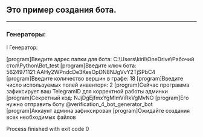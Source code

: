 ## Это пример создания бота.
___
### Генераторы:
I Генератор:

[program]Введите адрес папки для бота:
C:\Users\kiril\OneDrive\Рабочий стол\Python\Bot_test
[program]Введите ключ бота:
5624971121:AAHy2WPndcDe3KesOpDN8NJgVvY2TjSPbC4
[program]Введите количество вершин в графе: 
18
[program]Введите число используемых полей инвенторя: 
2
[program]Сейчас программа зафиксирует ваш TelegramID для корректной работы админки
[program]Секретный код: NJjDgEjfmxYgMImViRkVgMvNO
[program]Его нужно отправить боту @verification_4_bot_generator_bot
[program]Аккаунт админа зафиксирован
[program]Ожидайте создания всех необходимых файлов

Process finished with exit code 0
